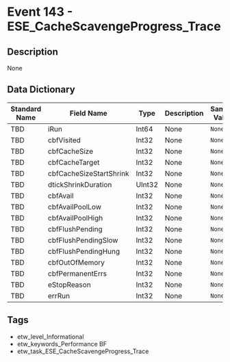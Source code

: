 # Event 143 - ESE_CacheScavengeProgress_Trace

## Description
None

## Data Dictionary
|Standard Name|Field Name|Type|Description|Sample Value|
|---|---|---|---|---|
|TBD|iRun|Int64|None|`None`|
|TBD|cbfVisited|Int32|None|`None`|
|TBD|cbfCacheSize|Int32|None|`None`|
|TBD|cbfCacheTarget|Int32|None|`None`|
|TBD|cbfCacheSizeStartShrink|Int32|None|`None`|
|TBD|dtickShrinkDuration|UInt32|None|`None`|
|TBD|cbfAvail|Int32|None|`None`|
|TBD|cbfAvailPoolLow|Int32|None|`None`|
|TBD|cbfAvailPoolHigh|Int32|None|`None`|
|TBD|cbfFlushPending|Int32|None|`None`|
|TBD|cbfFlushPendingSlow|Int32|None|`None`|
|TBD|cbfFlushPendingHung|Int32|None|`None`|
|TBD|cbfOutOfMemory|Int32|None|`None`|
|TBD|cbfPermanentErrs|Int32|None|`None`|
|TBD|eStopReason|Int32|None|`None`|
|TBD|errRun|Int32|None|`None`|

## Tags
* etw_level_Informational
* etw_keywords_Performance BF
* etw_task_ESE_CacheScavengeProgress_Trace